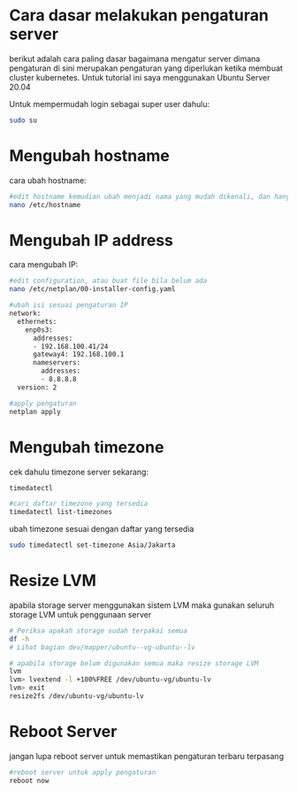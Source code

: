 # Cara dasar melakukan pengaturan server
berikut adalah cara paling dasar bagaimana mengatur server dimana pengaturan di sini merupakan pengaturan yang diperlukan ketika membuat cluster kubernetes. Untuk tutorial ini saya menggunakan Ubuntu Server 20.04

Untuk mempermudah login sebagai super user dahulu:
```sh
sudo su
```
# Mengubah hostname
cara ubah hostname:
```sh
#edit hostname kemudian ubah menjadi nama yang mudah dikenali, dan hanya gunakan angka dan huruf tanpa spasi 
nano /etc/hostname
```
# Mengubah IP address
cara mengubah IP:
```sh
#edit configuration, atau buat file bila belum ada
nano /etc/netplan/00-installer-config.yaml

#ubah isi sesuai pengaturan IP
network:
  ethernets:
    enp0s3:
      addresses:
      - 192.168.100.41/24
      gateway4: 192.168.100.1
      nameservers:
        addresses:
        - 8.8.8.8
  version: 2

#apply pengaturan
netplan apply
```
# Mengubah timezone
cek dahulu timezone server sekarang:
```sh
timedatectl

#cari daftar timezone yang tersedia
timedatectl list-timezones
```
ubah timezone sesuai dengan daftar yang tersedia
```sh
sudo timedatectl set-timezone Asia/Jakarta
```
# Resize LVM
apabila storage server menggunakan sistem LVM maka gunakan seluruh storage LVM untuk penggunaan server
```sh
# Periksa apakah storage sudah terpakai semua
df -h
# Lihat bagian dev/mapper/ubuntu--vg-ubuntu--lv

# apabila storage belum digunakan semua maka resize storage LVM
lvm
lvm> lvextend -l +100%FREE /dev/ubuntu-vg/ubuntu-lv
lvm> exit
resize2fs /dev/ubuntu-vg/ubuntu-lv
```
# Reboot Server
jangan lupa reboot server untuk memastikan pengaturan terbaru terpasang
```sh
#reboot server untuk apply pengaturan
reboot now
```
